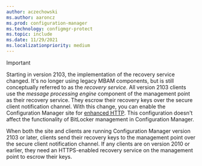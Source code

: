 ```yaml
---
author: aczechowski
ms.author: aaroncz
ms.prod: configuration-manager
ms.technology: configmgr-protect
ms.topic: include
ms.date: 11/29/2021
ms.localizationpriority: medium
---
```


> [!IMPORTANT]
> Starting in version 2103, the implementation of the recovery service changed. It's no longer using legacy MBAM components, but is still conceptually referred to as the _recovery service_. All version 2103 clients use the _message processing engine_ component of the management point as their recovery service. They escrow their recovery keys over the secure client notification channel. With this change, you can enable the Configuration Manager site for [enhanced HTTP](../../../../core/plan-design/hierarchy/enhanced-http.md). This configuration doesn't affect the functionality of BitLocker management in Configuration Manager.<!-- 11108795 -->
>
> When both the site and clients are running Configuration Manager version 2103 or later, clients send their recovery keys to the management point over the secure client notification channel. If any clients are on version 2010 or earlier, they need an HTTPS-enabled recovery service on the management point to escrow their keys.
